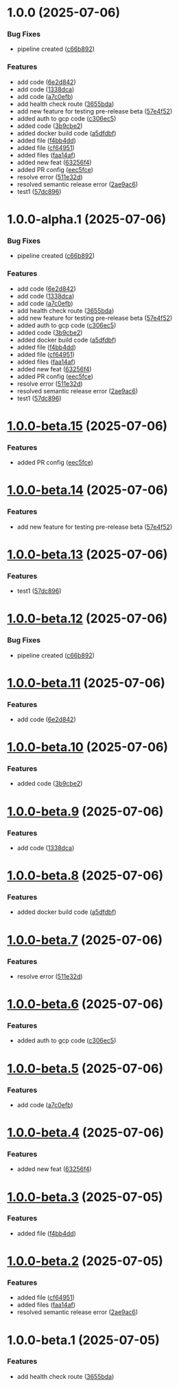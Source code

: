 # 1.0.0 (2025-07-06)


### Bug Fixes

* pipeline created ([c66b892](https://github.com/Aadinath16/deploy-to-gke/commit/c66b8927f013ff02f6d49031b35a2c5245504f32))


### Features

* add code ([6e2d842](https://github.com/Aadinath16/deploy-to-gke/commit/6e2d84209a65f14b362ecabef768f682403cbe15))
* add code ([1338dca](https://github.com/Aadinath16/deploy-to-gke/commit/1338dcabbec6c63a01a51f83aacc2d92eb482528))
* add code ([a7c0efb](https://github.com/Aadinath16/deploy-to-gke/commit/a7c0efb1786f26f6bcf28544b8955673af0d9008))
* add health check route ([3655bda](https://github.com/Aadinath16/deploy-to-gke/commit/3655bdaa39604a5c1c2b4d7ca9a947f021cfbff4))
* add new feature for testing pre-release beta ([57e4f52](https://github.com/Aadinath16/deploy-to-gke/commit/57e4f527a647c9594205cef27c829fe1f67caa1a))
* added auth to gcp code ([c306ec5](https://github.com/Aadinath16/deploy-to-gke/commit/c306ec59adf98f3a34b3fe2a930df970f71e9c40))
* added code ([3b9cbe2](https://github.com/Aadinath16/deploy-to-gke/commit/3b9cbe23e81e7a7a545cf6fff55890e9caa8fdc7))
* added docker build code ([a5dfdbf](https://github.com/Aadinath16/deploy-to-gke/commit/a5dfdbfc46912a22167e41d8a7728c55378850fb))
* added file ([f4bb4dd](https://github.com/Aadinath16/deploy-to-gke/commit/f4bb4dd10097f6846350c7bb0a0df6137039c1bb))
* added file ([cf64951](https://github.com/Aadinath16/deploy-to-gke/commit/cf64951670935d57aafdce5b14325c0dd4108364))
* added files ([faa14af](https://github.com/Aadinath16/deploy-to-gke/commit/faa14af9487b6e4c12dc4a20b55d451a13b4f452))
* added new feat ([63256f4](https://github.com/Aadinath16/deploy-to-gke/commit/63256f4f938a95ca5349099d8a247b2868708445))
* added PR config ([eec5fce](https://github.com/Aadinath16/deploy-to-gke/commit/eec5fce5b0eab270125245fbcec916153afe8d3a))
* resolve error ([511e32d](https://github.com/Aadinath16/deploy-to-gke/commit/511e32d84f2865220261335507e809414aa8501f))
* resolved semantic release error ([2ae9ac6](https://github.com/Aadinath16/deploy-to-gke/commit/2ae9ac6ad2b44d78ed92b722a3d8e5ea92d622f2))
* test1 ([57dc896](https://github.com/Aadinath16/deploy-to-gke/commit/57dc8966a2075c30deb103d31db95dc43ed183ac))

# 1.0.0-alpha.1 (2025-07-06)


### Bug Fixes

* pipeline created ([c66b892](https://github.com/Aadinath16/deploy-to-gke/commit/c66b8927f013ff02f6d49031b35a2c5245504f32))


### Features

* add code ([6e2d842](https://github.com/Aadinath16/deploy-to-gke/commit/6e2d84209a65f14b362ecabef768f682403cbe15))
* add code ([1338dca](https://github.com/Aadinath16/deploy-to-gke/commit/1338dcabbec6c63a01a51f83aacc2d92eb482528))
* add code ([a7c0efb](https://github.com/Aadinath16/deploy-to-gke/commit/a7c0efb1786f26f6bcf28544b8955673af0d9008))
* add health check route ([3655bda](https://github.com/Aadinath16/deploy-to-gke/commit/3655bdaa39604a5c1c2b4d7ca9a947f021cfbff4))
* add new feature for testing pre-release beta ([57e4f52](https://github.com/Aadinath16/deploy-to-gke/commit/57e4f527a647c9594205cef27c829fe1f67caa1a))
* added auth to gcp code ([c306ec5](https://github.com/Aadinath16/deploy-to-gke/commit/c306ec59adf98f3a34b3fe2a930df970f71e9c40))
* added code ([3b9cbe2](https://github.com/Aadinath16/deploy-to-gke/commit/3b9cbe23e81e7a7a545cf6fff55890e9caa8fdc7))
* added docker build code ([a5dfdbf](https://github.com/Aadinath16/deploy-to-gke/commit/a5dfdbfc46912a22167e41d8a7728c55378850fb))
* added file ([f4bb4dd](https://github.com/Aadinath16/deploy-to-gke/commit/f4bb4dd10097f6846350c7bb0a0df6137039c1bb))
* added file ([cf64951](https://github.com/Aadinath16/deploy-to-gke/commit/cf64951670935d57aafdce5b14325c0dd4108364))
* added files ([faa14af](https://github.com/Aadinath16/deploy-to-gke/commit/faa14af9487b6e4c12dc4a20b55d451a13b4f452))
* added new feat ([63256f4](https://github.com/Aadinath16/deploy-to-gke/commit/63256f4f938a95ca5349099d8a247b2868708445))
* added PR config ([eec5fce](https://github.com/Aadinath16/deploy-to-gke/commit/eec5fce5b0eab270125245fbcec916153afe8d3a))
* resolve error ([511e32d](https://github.com/Aadinath16/deploy-to-gke/commit/511e32d84f2865220261335507e809414aa8501f))
* resolved semantic release error ([2ae9ac6](https://github.com/Aadinath16/deploy-to-gke/commit/2ae9ac6ad2b44d78ed92b722a3d8e5ea92d622f2))
* test1 ([57dc896](https://github.com/Aadinath16/deploy-to-gke/commit/57dc8966a2075c30deb103d31db95dc43ed183ac))

# [1.0.0-beta.15](https://github.com/Aadinath16/deploy-to-gke/compare/v1.0.0-beta.14...v1.0.0-beta.15) (2025-07-06)


### Features

* added PR config ([eec5fce](https://github.com/Aadinath16/deploy-to-gke/commit/eec5fce5b0eab270125245fbcec916153afe8d3a))

# [1.0.0-beta.14](https://github.com/Aadinath16/deploy-to-gke/compare/v1.0.0-beta.13...v1.0.0-beta.14) (2025-07-06)


### Features

* add new feature for testing pre-release beta ([57e4f52](https://github.com/Aadinath16/deploy-to-gke/commit/57e4f527a647c9594205cef27c829fe1f67caa1a))

# [1.0.0-beta.13](https://github.com/Aadinath16/deploy-to-gke/compare/v1.0.0-beta.12...v1.0.0-beta.13) (2025-07-06)


### Features

* test1 ([57dc896](https://github.com/Aadinath16/deploy-to-gke/commit/57dc8966a2075c30deb103d31db95dc43ed183ac))

# [1.0.0-beta.12](https://github.com/Aadinath16/deploy-to-gke/compare/v1.0.0-beta.11...v1.0.0-beta.12) (2025-07-06)


### Bug Fixes

* pipeline created ([c66b892](https://github.com/Aadinath16/deploy-to-gke/commit/c66b8927f013ff02f6d49031b35a2c5245504f32))

# [1.0.0-beta.11](https://github.com/Aadinath16/deploy-to-gke/compare/v1.0.0-beta.10...v1.0.0-beta.11) (2025-07-06)


### Features

* add code ([6e2d842](https://github.com/Aadinath16/deploy-to-gke/commit/6e2d84209a65f14b362ecabef768f682403cbe15))

# [1.0.0-beta.10](https://github.com/Aadinath16/deploy-to-gke/compare/v1.0.0-beta.9...v1.0.0-beta.10) (2025-07-06)


### Features

* added code ([3b9cbe2](https://github.com/Aadinath16/deploy-to-gke/commit/3b9cbe23e81e7a7a545cf6fff55890e9caa8fdc7))

# [1.0.0-beta.9](https://github.com/Aadinath16/deploy-to-gke/compare/v1.0.0-beta.8...v1.0.0-beta.9) (2025-07-06)


### Features

* add code ([1338dca](https://github.com/Aadinath16/deploy-to-gke/commit/1338dcabbec6c63a01a51f83aacc2d92eb482528))

# [1.0.0-beta.8](https://github.com/Aadinath16/deploy-to-gke/compare/v1.0.0-beta.7...v1.0.0-beta.8) (2025-07-06)


### Features

* added docker build code ([a5dfdbf](https://github.com/Aadinath16/deploy-to-gke/commit/a5dfdbfc46912a22167e41d8a7728c55378850fb))

# [1.0.0-beta.7](https://github.com/Aadinath16/deploy-to-gke/compare/v1.0.0-beta.6...v1.0.0-beta.7) (2025-07-06)


### Features

* resolve error ([511e32d](https://github.com/Aadinath16/deploy-to-gke/commit/511e32d84f2865220261335507e809414aa8501f))

# [1.0.0-beta.6](https://github.com/Aadinath16/deploy-to-gke/compare/v1.0.0-beta.5...v1.0.0-beta.6) (2025-07-06)


### Features

* added auth to gcp code ([c306ec5](https://github.com/Aadinath16/deploy-to-gke/commit/c306ec59adf98f3a34b3fe2a930df970f71e9c40))

# [1.0.0-beta.5](https://github.com/Aadinath16/deploy-to-gke/compare/v1.0.0-beta.4...v1.0.0-beta.5) (2025-07-06)


### Features

* add code ([a7c0efb](https://github.com/Aadinath16/deploy-to-gke/commit/a7c0efb1786f26f6bcf28544b8955673af0d9008))

# [1.0.0-beta.4](https://github.com/Aadinath16/deploy-to-gke/compare/v1.0.0-beta.3...v1.0.0-beta.4) (2025-07-06)


### Features

* added new feat ([63256f4](https://github.com/Aadinath16/deploy-to-gke/commit/63256f4f938a95ca5349099d8a247b2868708445))

# [1.0.0-beta.3](https://github.com/Aadinath16/deploy-to-gke/compare/v1.0.0-beta.2...v1.0.0-beta.3) (2025-07-05)


### Features

* added file ([f4bb4dd](https://github.com/Aadinath16/deploy-to-gke/commit/f4bb4dd10097f6846350c7bb0a0df6137039c1bb))

# [1.0.0-beta.2](https://github.com/Aadinath16/deploy-to-gke/compare/v1.0.0-beta.1...v1.0.0-beta.2) (2025-07-05)


### Features

* added file ([cf64951](https://github.com/Aadinath16/deploy-to-gke/commit/cf64951670935d57aafdce5b14325c0dd4108364))
* added files ([faa14af](https://github.com/Aadinath16/deploy-to-gke/commit/faa14af9487b6e4c12dc4a20b55d451a13b4f452))
* resolved semantic release error ([2ae9ac6](https://github.com/Aadinath16/deploy-to-gke/commit/2ae9ac6ad2b44d78ed92b722a3d8e5ea92d622f2))

# 1.0.0-beta.1 (2025-07-05)


### Features

* add health check route ([3655bda](https://github.com/Aadinath16/deploy-to-gke/commit/3655bdaa39604a5c1c2b4d7ca9a947f021cfbff4))
